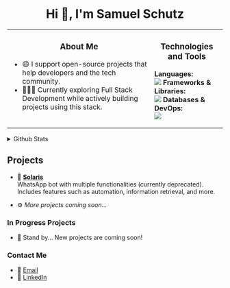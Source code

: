 <h1 align="center">Hi 👋, I'm Samuel Schutz</h1> 

<table>
<tr>
<td valign="top">

<h3 align="center">About Me</h3/>

- 😄 I support open-source projects that help developers and the tech community.
- 👨🏻‍💻 Currently exploring Full Stack Development while actively building projects using this stack.

</td>
<td valign="top">

<h3 align="center">Technologies and Tools</h3/>

**Languages:**  
<img src="https://skillicons.dev/icons?i=c,go,java,js,php,py,ts&theme=dark" />
**Frameworks & Libraries:**  
<img src="https://skillicons.dev/icons?i=bun,htmx,nodejs,prisma,react,symfony,tailwind,vue&theme=dark" />
**Databases & DevOps:**  
<img src="https://skillicons.dev/icons?i=docker,git,kubernetes,mysql,postgres,sqlite&theme=dark" />

</td>
</tr>
</table>

<details>
  <summary>Github Stats</summary>
  
  <a href="#">![Github stats](https://github-readme-stats.vercel.app/api?username=SamuelSchutz13&theme=transparent&count_private=true&hide_border=true&line_height=20)</a>
  <a href="#">![Top Langs](https://github-readme-stats.vercel.app/api/top-langs/?username=SamuelSchutz13&layout=compact&theme=transparent&count_private=true&hide_border=true)</a>
</details>

<h2>Projects</h2>

- 🤖 [**Solaris**](https://github.com/SamuelSchutz13/Solaris)  
  WhatsApp bot with multiple functionalities (currently deprecated). Includes features such as automation, information retrieval, and more.

- ⚙️ *More projects coming soon...*
### In Progress Projects

- 🚧 Stand by... New projects are coming soon!

### Contact Me

- 📧 [Email](mailto:samuelschutz14@gmail.com)
- 💼 [LinkedIn](https://www.linkedin.com/in/samuel-schutz-a3304a244/)

